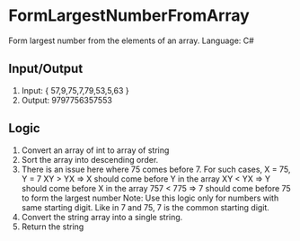 # FormLargestNumberFromArray
Form largest number from the elements of an array.
Language: C#

## Input/Output
1. Input: { 57,9,75,7,79,53,5,63 } 
2. Output: 9797756357553

## Logic
1. Convert an array of int to array of string
2. Sort the array into descending order.
3. There is an issue here where 75 comes before 7. For such cases,
    X = 75, Y = 7
    XY > YX => X should come before Y in the array 
    XY < YX => Y should come before X in the array
    757 < 775 => 7 should come before 75 to form the largest number
    Note: Use this logic only for numbers with same starting digit. Like in 7 and 75, 7 is the common starting digit.
4. Convert the string array into a single string.
5. Return the string
      
